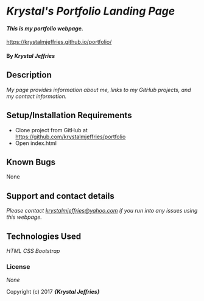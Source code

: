 # _Krystal's Portfolio Landing Page_

#### _This is my portfolio webpage._
https://krystalmjeffries.github.io/portfolio/

#### By _**Krystal Jeffries**_

## Description

_My page provides information about me, links to my GitHub projects, and my contact information._

## Setup/Installation Requirements

* Clone project from GitHub at https://github.com/krystalmjeffries/portfolio
* Open index.html

## Known Bugs

None

## Support and contact details

_Please contact krystalmjeffries@yahoo.com if you run into any issues using this webpage._

## Technologies Used

_HTML_
_CSS_
_Bootstrap_

### License

*None*

Copyright (c) 2017 **_{Krystal Jeffries}_**
